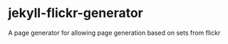 jekyll-flickr-generator
=======================

A page generator for allowing page generation based on sets from flickr
